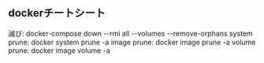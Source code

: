## dockerチートシート
滅び: docker-compose down --rmi all --volumes --remove-orphans
system prune: docker system prune -a
image prune: docker image prune -a
volume prune: docker image volume -a